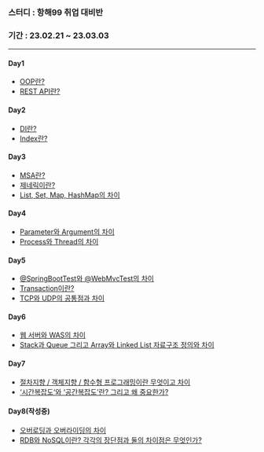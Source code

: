 ### 스터디 : 항해99 취업 대비반
### 기간 : 23.02.21 ~ 23.03.03
---
#### Day1
- [OOP란?](https://velog.io/@hjun0917/%EA%B0%9D%EC%B2%B4%EC%A7%80%ED%96%A5-%ED%94%84%EB%A1%9C%EA%B7%B8%EB%9E%98%EB%B0%8DOOP)
- [REST API란?](https://velog.io/@hjun0917/REST-API-9hru8bhh)

#### Day2
- [DI란?](https://velog.io/@hjun0917/DI-%EC%9D%98%EC%A1%B4%EC%84%B1-%EC%A3%BC%EC%9E%85)
- [Index란?](https://velog.io/@hjun0917/Index%EC%9D%B8%EB%8D%B1%EC%8A%A4)

#### Day3
- [MSA란?](https://velog.io/@hjun0917/MicroService-ArchitectureMSA)
- [제네릭이란?](https://velog.io/@hjun0917/%EC%A0%9C%EB%84%A4%EB%A6%ADGeneric)
- [List, Set, Map, HashMap의 차이](https://velog.io/@hjun0917/List-Set-Map-HashMap%EC%9D%98-%EC%B0%A8%EC%9D%B4)

#### Day4
- [Parameter와 Argument의 차이](https://velog.io/@hjun0917/Parameter-Argument)
- [Process와 Thread의 차이](https://velog.io/@hjun0917/Thread-Process)

#### Day5
- [@SpringBootTest와 @WebMvcTest의 차이](https://velog.io/@hjun0917/SpringBootTest-vs-WebMvcTest)
- [Transaction이란?](https://velog.io/@hjun0917/Transaction)
- [TCP와 UDP의 공통점과 차이](https://velog.io/@hjun0917/TCP-UDP)

#### Day6
- [웹 서버와 WAS의 차이](https://velog.io/@hjun0917/Web-Server-WAS)
- [Stack과 Queue 그리고 Array와 Linked List 자료구조 정의와 차이](https://velog.io/@hjun0917/%EC%9E%90%EB%A3%8C%EA%B5%AC%EC%A1%B0-Stack-Queue-ArrayList-LinkedList)

#### Day7
- [절차지향 / 객체지향 / 함수형 프로그래밍이란 무엇이고 차이](https://velog.io/@hjun0917/%EC%A0%88%EC%B0%A8%EC%A7%80%ED%96%A5-%EA%B0%9D%EC%B2%B4%EC%A7%80%ED%96%A5-%ED%95%A8%EC%88%98%ED%98%95-%ED%94%84%EB%A1%9C%EA%B7%B8%EB%9E%98%EB%B0%8D)
- [‘시간복잡도‘와 ‘공간복잡도’란? 그리고 왜 중요한가?](https://velog.io/@hjun0917/%EC%8B%9C%EA%B0%84%EB%B3%B5%EC%9E%A1%EB%8F%84%EC%99%80-%EA%B3%B5%EA%B0%84%EB%B3%B5%EC%9E%A1%EB%8F%84)

#### Day8(작성중)
- [오버로딩과 오버라이딩의 차이]()
- [RDB와 NoSQL이란? 각각의 장단점과 둘의 차이점은 무엇인가?]()
